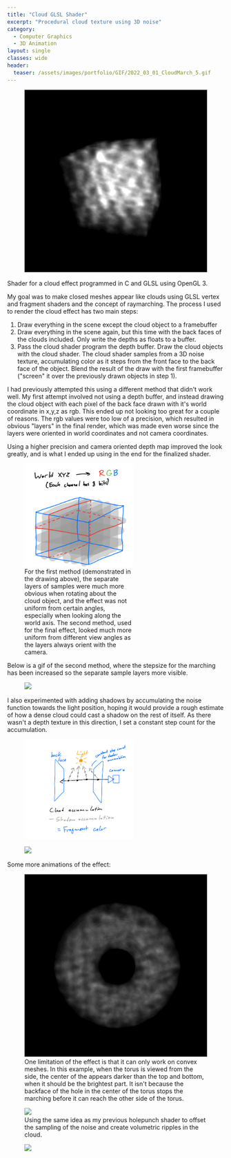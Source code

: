 ```yaml
---
title: "Cloud GLSL Shader"
excerpt: "Procedural cloud texture using 3D noise"
category:
  - Computer Graphics
  - 3D Animation
layout: single
classes: wide
header:
  teaser: /assets/images/portfolio/GIF/2022_03_01_CloudMarch_5.gif
---
```


<figure class="align-center">
	<a href="/assets/images/portfolio/GIF/2022_03_01_CloudMarch_1.gif"><img src="/assets/images/portfolio/GIF/2022_03_01_CloudMarch_1.gif"></a>
</figure>

Shader for a cloud effect programmed in C and GLSL using OpenGL 3.

My goal was to make closed meshes appear like clouds using GLSL vertex and fragment shaders and the concept of raymarching.
The process I used to render the cloud effect has two main steps:

1. Draw everything in the scene except the cloud object to a framebuffer
2. Draw everything in the scene again, but this time with the back faces of the clouds included. Only write the depths as floats to a buffer.
3. Pass the cloud shader program the depth buffer. Draw the cloud objects with the cloud shader. The cloud shader samples from a 3D noise texture, accumulating color as it steps from the front face to the back face of the object. Blend the result of the draw with the first framebuffer ("screen" it over the previously drawn objects in step 1).

I had previously attempted this using a different method that didn't work well. My first attempt involved not using a depth buffer, and instead drawing the cloud object with each pixel of the back face drawn with it's world coordinate in x,y,z as rgb. This ended up not looking too great for a couple of reasons. The rgb values were too low of a precision, which resulted in obvious "layers" in the final render, which was made even worse since the layers were oriented in world coordinates and not camera coordinates.

Using a higher precision and camera oriented depth map improved the look greatly, and is what I ended up using in the end for the finalized shader.

<figure class="align-center" style="display: block; width: 50%;">
	<a href="/assets/images/portfolio/PNG/2022_03_01_CloudMarchMethods.png"><img src="/assets/images/portfolio/PNG/2022_03_01_CloudMarchMethods.png"></a>
  <figcaption>For the first method (demonstrated in the drawing above), the separate layers of samples were much more obvious when rotating about the cloud object, and the effect was not uniform from certain angles, especially when looking along the world axis. The second method, used for the final effect, looked much more uniform from different view angles as the layers always orient with the camera. </figcaption>
</figure>

Below is a gif of the second method, where the stepsize for the marching has been increased so the separate sample layers more visible.

<figure class="align-center">
	<a href="/assets/images/portfolio/GIF/2022_03_01_CloudMarch_6.gif"><img src="/assets/images/portfolio/GIF/2022_03_01_CloudMarch_6.gif"></a>
</figure>

I also experimented with adding shadows by accumulating the noise function towards the light position, hoping it would provide a rough estimate of how a dense cloud could cast a shadow on the rest of itself. As there wasn't a depth texture in this direction, I set a constant step count for the accumulation.

<figure class="align-center" style="display: block; width: 50%;">
	<a href="/assets/images/portfolio/PNG/2022_03_01_CloudMarchShadow.png"><img src="/assets/images/portfolio/PNG/2022_03_01_CloudMarchShadow.png"></a>
</figure>

<figure class="align-center">
	<a href="/assets/images/portfolio/GIF/2022_03_01_CloudMarch_0.gif"><img src="/assets/images/portfolio/GIF/2022_03_01_CloudMarch_0.gif"></a>
</figure>

Some more animations of the effect:

<figure class="align-center">
	<a href="/assets/images/portfolio/GIF/2022_03_01_CloudMarch_4.gif"><img src="/assets/images/portfolio/GIF/2022_03_01_CloudMarch_4.gif"></a>
  <figcaption>One limitation of the effect is that it can only work on convex meshes. In this example, when the torus is viewed from the side, the center of the appears darker than the top and bottom, when it should be the brightest part. It isn't because the backface of the hole in the center of the torus stops the marching before it can reach the other side of the torus.</figcaption>
</figure>

<figure class="align-center">
	<a href="/assets/images/portfolio/GIF/2022_03_01_CloudMarch_2.gif"><img src="/assets/images/portfolio/GIF/2022_03_01_CloudMarch_2.gif"></a>
  <figcaption>Using the same idea as my previous holepunch shader to offset the sampling of the noise and create volumetric ripples in the cloud.</figcaption>
</figure>

<figure class="align-center">
	<a href="/assets/images/portfolio/GIF/2022_03_01_CloudMarch_3.gif"><img src="/assets/images/portfolio/GIF/2022_03_01_CloudMarch_3.gif"></a>
</figure>
